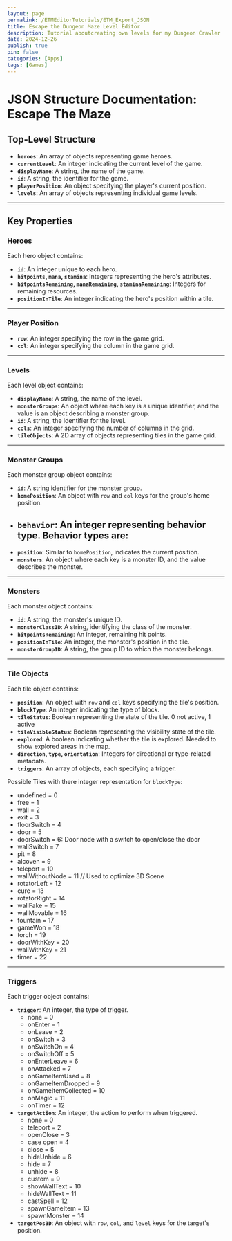 ```yaml
---
layout: page
permalink: /ETMEditorTutorials/ETM_Export_JSON
title: Escape the Dungeon Maze Level Editor
description: Tutorial aboutcreating own levels for my Dungeon Crawler
date: 2024-12-26
publish: true
pin: false
categories: [Apps]
tags: [Games]
---
```


# JSON Structure Documentation: Escape The Maze

## Top-Level Structure
- **`heroes`**: An array of objects representing game heroes.
- **`currentLevel`**: An integer indicating the current level of the game.
- **`displayName`**: A string, the name of the game.
- **`id`**: A string, the identifier for the game.
- **`playerPosition`**: An object specifying the player's current position.
- **`levels`**: An array of objects representing individual game levels.

---

## Key Properties

### **Heroes**
Each hero object contains:
- **`id`**: An integer unique to each hero.
- **`hitpoints`, `mana`, `stamina`**: Integers representing the hero's attributes.
- **`hitpointsRemaining`, `manaRemaining`, `staminaRemaining`**: Integers for remaining resources.
- **`positionInTile`**: An integer indicating the hero's position within a tile.

---

### **Player Position**
- **`row`**: An integer specifying the row in the game grid.
- **`col`**: An integer specifying the column in the game grid.

---

### **Levels**
Each level object contains:
- **`displayName`**: A string, the name of the level.
- **`monsterGroups`**: An object where each key is a unique identifier, and the value is an object describing a monster group.
- **`id`**: A string, the identifier for the level.
- **`cols`**: An integer specifying the number of columns in the grid.
- **`tileObjects`**: A 2D array of objects representing tiles in the game grid.

---

### **Monster Groups**
Each monster group object contains:
- **`id`**: A string identifier for the monster group.
- **`homePosition`**: An object with `row` and `col` keys for the group's home position.
- **`behavior`**: An integer representing behavior type. Behavior types are:
  - 
- **`position`**: Similar to `homePosition`, indicates the current position.
- **`monsters`**: An object where each key is a monster ID, and the value describes the monster.

---

### **Monsters**
Each monster object contains:
- **`id`**: A string, the monster's unique ID.
- **`monsterClassID`**: A string, identifying the class of the monster.
- **`hitpointsRemaining`**: An integer, remaining hit points.
- **`positionInTile`**: An integer, the monster's position in the tile.
- **`monsterGroupID`**: A string, the group ID to which the monster belongs.

---

### **Tile Objects**
Each tile object contains:
- **`position`**: An object with `row` and `col` keys specifying the tile's position.
- **`blockType`**: An integer indicating the type of block.
- **`tileStatus`**: Boolean representing the state of the tile. 0 not active, 1 active
- **`tileVisibleStatus`**: Boolean representing the visibility state of the tile.
- **`explored`**: A boolean indicating whether the tile is explored. Needed to show explored areas in the map.
- **`direction`, `type`, `orientation`**: Integers for directional or type-related metadata.
- **`triggers`**: An array of objects, each specifying a trigger.

Possible Tiles with there integer representation for `blockType`:
- undefined = 0
- free = 1
- wall = 2
- exit = 3
- floorSwitch = 4
- door = 5
- doorSwitch = 6: Door node with a switch to open/close the door
- wallSwitch = 7
- pit = 8
- alcoven = 9
- teleport = 10
- wallWithoutNode = 11 // Used to optimize 3D Scene
- rotatorLeft = 12
- cure = 13
- rotatorRight = 14
- wallFake = 15
- wallMovable = 16
- fountain = 17
- gameWon = 18
- torch = 19
- doorWithKey = 20
- wallWithKey = 21
- timer = 22

---

### **Triggers**
Each trigger object contains:
- **`trigger`**: An integer, the type of trigger.
  - none = 0
  - onEnter = 1
  - onLeave = 2
  - onSwitch = 3
  - onSwitchOn = 4
  - onSwitchOff = 5
  - onEnterLeave = 6
  - onAttacked = 7
  - onGameItemUsed = 8
  - onGameItemDropped = 9
  - onGameItemCollected = 10
  - onMagic = 11
  - onTimer = 12
- **`targetAction`**: An integer, the action to perform when triggered.
  - none = 0
  - teleport = 2
  - openClose = 3
  - case open = 4
  - close = 5
  - hideUnhide = 6
  - hide = 7
  - unhide = 8
  - custom = 9
  - showWallText = 10
  - hideWallText = 11
  - castSpell = 12
  - spawnGameItem = 13
  - spawnMonster = 14
- **`targetPos3D`**: An object with `row`, `col`, and `level` keys for the target's position.
